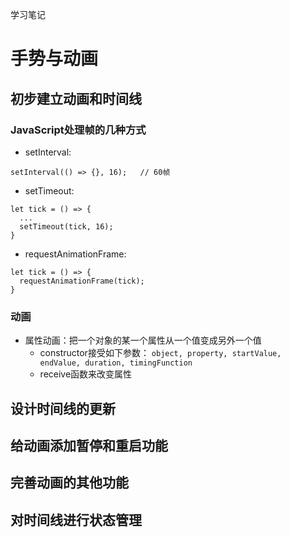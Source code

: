 学习笔记
# 手势与动画
## 初步建立动画和时间线
### JavaScript处理帧的几种方式
+ setInterval: 
```
setInterval(() => {}, 16);   // 60帧
```
+ setTimeout:
```
let tick = () => {
  ...
  setTimeout(tick, 16);
}
```
+ requestAnimationFrame:
```
let tick = () => {
  requestAnimationFrame(tick);
}
```
### 动画
+ 属性动画：把一个对象的某一个属性从一个值变成另外一个值
  - constructor接受如下参数： `object, property, startValue, endValue, duration, timingFunction`
  - receive函数来改变属性

## 设计时间线的更新

## 给动画添加暂停和重启功能

## 完善动画的其他功能

## 对时间线进行状态管理
